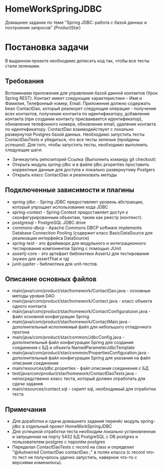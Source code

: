 # HomeWorkSpringJDBC
 Домашнее задание по теме "Spring JDBC: работа с базой данных и построение запросов" (ProductStar)

# Постановка задачи
В выданном проекте необходимо дописать код так, чтобы все тесты стали зелеными.
## Требования
Вспоминаем приложение для управления базой данной контактов (Урок Spring REST).
Контакт имеет следующие характеристики – Имя и Фамилия, Телефонный номер, Email.
Приложение должно содержать bean ContactDao, который реализует следующие операции - получение всех контактов, получение контакта по идентификатору, добавление контакта (при создании контакту присваивается идентификатор), обновление телефонного номера, обновление email, удаление контакта по идентификатору.
ContactDao взаимодействует с локально развернутой Postgres базой данных.
Необходимо запустить тесты ContactDaoTests и убедиться, что все тесты зеленые (пройдены успешно).
Для того, чтобы запустить тесты, необходимо выполнить следующие шаги:
- Зачекаутить репозиторий Ссылка (Выполнить команду git checkout)
- Открыть модуль spring-jdbc и в файлe jdbc.properties проставить корректные данные для доступа к локально развернутому Postgers
- Открыть класс ContactDao и реализовать методы
## Подключенные зависимости и плагины
- spring-jdbc - Spring JDBC предоставляет уровень абстракции, который упрощает использование кода JDBC
- spring-context - Spring Context предоставляет доступ к сконфигурированным объектам, таким как реестр (контекст).
- postgresql - PostgreSQL JDBC drive
- commons-dbcp - Apache Commons DBCP software implements Database Connection Pooling (содержит класс BasicDataSource для реализации интерфейса DataSource) 
- spring-test -  это фреймворк для модульного и интеграционного тестирования компонентов Spring с помощью JUnit
- assertj-core - это артефакт библиотеки AssertJ для тестирования (нужен для assertThat и тд)
- junit-jupiter - библиотека для unit-тестов.

## Описание основных файлов
- main/java/com/product/star/homework/ContactDao.java - основные методы уровня DAO
- main/java/com/product/star/homework/Contact.java - класс объекта одного контакта
- main/java/com/product/star/homework/ContactConfiguratuion.java - файл основной конфигурации Spring
- main/java/com/product/star/homework/ContactMain.java - дополнительный исполняемый файл для небольшого отладочного прогона
- main/java/com/product/star/common/JdbcConfig.java - дополнительный файл конфигурации Spring для создания соединения с БД и объекта NamedParameterJdbcTemplate
- main/java/com/product/star/common/PropertiesConfiguration.java - дополнительный файл конфигурации Spring для указания на файл описания соединения
- main/resources/jdbc.properties - файл описания соединения с БД
- test/java/com/product/star/homework/ContactDaoTests.java - непосредственно класс теста, который должен отработать для сдачи задания
- main/resources/contact.sql - скрипт sql, необходимый для отработки теста

## Примечания
- Для доработки и сдачи домашнего задания перенёс модуль spring-jdbc в отдельный проект HomeWorkSpringJDBC
- Для успешной отработки теста необходим локально установленная и запущенная на порту 5432 БД PostgreSQL с DB postgres и пользователем postgres с паролём postgres 
- Переделал ContactDaoTests с record на class и определил "@Autowired ContactDao contactDao ;" в полях класса (с record что-то тест не получалось удачно запустить, наверное что-то с версиями изменилось).